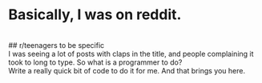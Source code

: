 # Basically, I was on reddit.
<br>
## r/teenagers to be specific
<br>
I was seeing a lot of posts with claps in the title, and people complaining it took to long to type. So what is a programmer to do?
<br>
Write a really quick bit of code to do it for me. And that brings you here.
